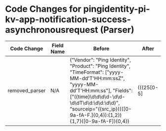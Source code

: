 # Code Changes for pingidentity-pi-kv-app-notification-success-asynchronousrequest (Parser)

| Code Change | Field Name | Before | After |
|-------------|------------|--------|-------|
| removed_parser | N/A | {"Vendor": "Ping Identity", "Product": "Ping Identity", "TimeFormat": ["yyyy-MM-dd'T'HH:mm:ssZ", "yyyy-MM-dd'T'HH:mm:ss"], "Fields": ["({time}\d\d\d\d-\d\d-\d\dT\d\d:\d\d:\d\d)", "sourceip=\"({src_ip}((([0-9a-fA-F.]{0,4}):{1,2}){1,7}([0-9a-fA-F]){0,4})|(((25[0-5]|(2[0-4]|1\d|[0-9]|)\d)\.?\b){4}))(:({src_port}\d+))?\"", "Request\sto\s\[({dest_ip}((([0-9a-fA-F.]{0,4}):{1,2}){1,7}([0-9a-fA-F]){0,4})|(((25[0-5]|(2[0-4]|1\d|[0-9]|)\d)\.?\b){4}))(:({dest_port}\d+))?\]", "({event_name}Invoking[^:]+):\s?({additional_info}[^\]]+\])"], "Name": "pingidentity-pi-kv-app-notification-success-asynchronousrequest", "ParserVersion": "v1.0.0", "Conditions": ["Invoking asynchronous request handler", "pingidentity"]} | N/A |